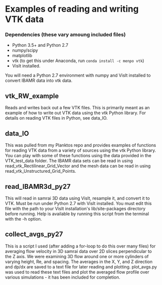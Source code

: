 # Examples of reading and writing VTK data

### Dependencies (these vary amoung included files)
- Python 3.5+ and Python 2.7
- numpy/scipy
- matplotlib
- vtk (to get this under Anaconda, run `conda install -c menpo vtk`)
- VisIt installed.

You will need a Python 2.7 environment with numpy and VisIt installed to convert IBAMR data into vtk data.

## vtk\_RW\_example
Reads and writes back out a few VTK files. This is primarily meant as an example
of how to write out VTK data using the vtk Python library. For details on 
reading VTK files in Python, see data_IO.

## data_IO
This was pulled from my Planktos repo and provides examples of functions for
reading VTK data from a variety of sources using the vtk Python library. You can play with some of these functions using the data provided in the VTK\_test\_data folder. The IBAMR data sets can be read in using read\_vtk\_Rectilinear\_Grid\_Vector and the mesh data can be read in using read\_vtk\_Unstructured\_Grid\_Points.

## read\_IBAMR3d\_py27
This will read in samrai 3D data using VisIt, resample it, and convert it to VTK. Must be run under Python 2.7 with VisIt installed. You must edit this file with the path to your VisIt installation's lib/site-packages directory before running. Help is available by running this script from the terminal with the -h option.

## collect\_avgs\_py27
This is a script I used (after adding a for-loop to do this over many files) for averaging flow velocity in 3D samrai data over 2D slices perpendicular to the Z axis. We were examining 3D flow around one or more cylinders of varying height, Re, and spacing. The averages in the X, Y, and Z direction and dp/dx are saved to a text file for later reading and plotting. plot\_avgs.py was used to read these text files and plot the averaged flow profile over various simulations - it has been included for completion.